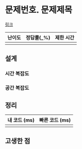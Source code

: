 # 문제번호. 문제제목

[링크](www)

| 난이도 | 정답률(\_%) | 제한 시간 |
| :----: | :---------: | :-------: |
|        |             |           |

## 설계

### 시간 복잡도

### 공간 복잡도

## 정리

| 내 코드 (ms) | 빠른 코드 (ms) |
| :----------: | :------------: |
|              |                |

## 고생한 점
